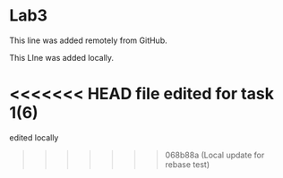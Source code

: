 

# Lab3

This line was added remotely from GitHub.

This LIne was added locally.

<<<<<<< HEAD
file edited for task 1(6)
=======
edited locally

>>>>>>> 068b88a (Local update for rebase test)
